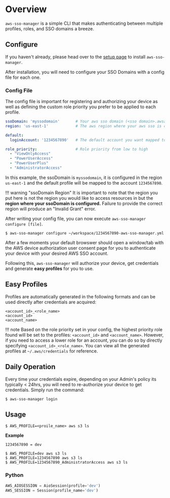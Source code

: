 # Overview

`aws-sso-manager` is a simple CLI that makes authenticating between multiple profiles, roles, and SSO domains a breeze.

## Configure

If you haven't already, please head over to the [setup page](setup.md) to install `aws-sso-manager`.

After installation, you will need to configure your SSO Domains with a config file for each one. 

### Config File

The config file is important for registering and authorizing your device as well as defining
the custom role priority you prefer to be applied to each profile.

```yaml
ssoDomain: 'myssodomain'       # Your aws sso domain (<sso domain>.awsapps.com)
region: 'us-east-1'            # The aws region where your aws sso is configured.

default:
  loginAccount: '1234567890'   # The default account you want mapped to the profile: default

role_priority:                 # Role priority from low to high
  - "ViewOnlyAccess"
  - "PowerUserAccess"
  - "PowerUserPlus"
  - "AdministratorAccess"
```

In this example, the ssoDomain is `myssodomain`, it is configured in the region `us-east-1`
and the default profile will be mapped to the account `1234567890`.

!!! warning "ssoDomain Region"
    It is important to note that the region you put here is not the region you would like
    to access resources in but the **region where your ssoDomain is configured.** Failure
    to provide the correct region will produce an "Invalid Grant" error.

After writing your config file, you can now execute `aws-sso-manager configure [file]`.

```shell
$ aws-sso-manager configure ~/workspace/1234567890-aws-sso-manager.yml
```

After a few moments your default browswer should open a window/tab with the AWS device authorization user consent page for you to authenticate your device with your desired AWS SSO account.

Following this, `aws-sso-manager` will authorize your device, get credentials and generate
**easy profiles** for you to use. 

## Easy Profiles

Profiles are automatically generated in the following formats and can be used directly after credentials are acquired:

```
<account_id>_<role_name>
<account_id>
<account_name>
```

!!! note
    Based on the role priority set in your config, the highest priority role found will be
    set to the profiles: `<account_id>` and `<account_name>`. However, if you need to access
    a lower role for an account, you can do so by directly specifying `<account_id>_<role_name>`. You can view all the generated profiles at `~/.aws/credentials` for reference.

## Daily Operation

Every time your credentials expire, depending on your Admin's policy its typically < 24hrs,
you will need to re-authorize your device to get credentials. Simply run the command:

```shell
$ aws-sso-manager login
```


## Usage

```shell
$ AWS_PROFILE=<proile_name> aws s3 ls
```

**Example**

```shell
1234567890 = dev

$ AWS_PROFILE=dev aws s3 ls
$ AWS_PROFILE=1234567890 aws s3 ls
$ AWS_PROFILE=1234567890_AdministratorAccess aws s3 ls
```

### Python

```python
AWS_AIOSESSION = AioSession(profile='dev')
AWS_SESSION = Session(profile_name='dev')
```
